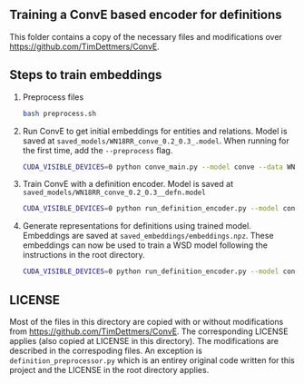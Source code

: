## Training a ConvE based encoder for definitions
This folder contains a copy of the necessary files and modifications over https://github.com/TimDettmers/ConvE.

## Steps to train embeddings
1. Preprocess files
    ```bash
    bash preprocess.sh
    ```
1. Run ConvE to get initial embeddings for entities and relations. Model is saved at ```saved_models/WN18RR_conve_0.2_0.3_.model```. When running for the first time, add the ```--preprocess``` flag.
    ```bash
    CUDA_VISIBLE_DEVICES=0 python conve_main.py --model conve --data WN18RR  --input-drop 0.2 --hidden-drop 0.3 --feat-drop 0.2  --lr 0.001 
    ```
1. Train ConvE with a definition encoder. Model is saved at ```saved_models/WN18RR_conve_0.2_0.3__defn.model```
    ```bash
    CUDA_VISIBLE_DEVICES=0 python run_definition_encoder.py --model conve --data WN18RR  --input-drop 0.2 --hidden-drop 0.3 --feat-drop 0.2  --lr 0.0001 --batch-size 128 --test-batch-size 128  --epochs 500  --initialize  saved_models/WN18RR_conve_0.2_0.3_.model
    ```
1. Generate representations for definitions using trained model. Embeddings are saved at ```saved_embeddings/embeddings.npz```. These embeddings can now be used to train a WSD model following the instructions in the root directory.
    ```bash
    CUDA_VISIBLE_DEVICES=0 python run_definition_encoder.py --model conve --data WN18RR  --input-drop 0.2 --hidden-drop 0.3 --feat-drop 0.2  --lr 0.0001 --batch-size 128 --test-batch-size 128  --epochs 0  --resume --represent saved_embeddings/embeddings.npz
    ```

## LICENSE
Most of the files in this directory are copied with or without modifications from https://github.com/TimDettmers/ConvE. The corresponding LICENSE applies (also copied at LICENSE in this directory). The modifications are described in the correspoding files.
An exception is ```definition_preprocessor.py``` which is an entirey original code written for this project and the LICENSE in the root directory applies.
